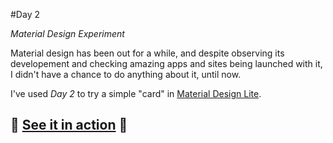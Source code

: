 #Day 2

*Material Design Experiment*

Material design has been out for a while, and despite observing its developement and checking amazing apps and sites being launched with it, I didn't have a chance to do anything about it, until now. 

I've used *Day 2* to try a simple "card" in [Material Design Lite](http://www.getmdl.io/started/index.html). 

## :christmas_tree: [See it in action](http://monicams.github.io/before-xmas/day2/) :christmas_tree: